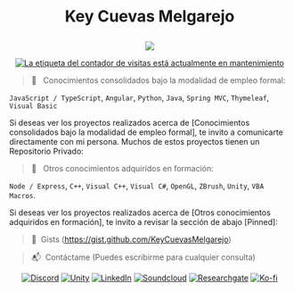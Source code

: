 <!--
**KeyCuevasMelgarejo/KeyCuevasMelgarejo** is a ✨ _special_ ✨ repository because its `README.md` (this file) appears on your GitHub profile.-->
# <p align="center">Key Cuevas Melgarejo</p>
<p align="center">
  <a href="https://github.com/KeyCuevasMelgarejo/KeyCuevasMelgarejo"><img src="https://readme-typing-svg.herokuapp.com?size=16&center=true&vCenter=true&width=480&lines=Bach.+en+Ingenieria+de+Sistemas+Computacionales;Desarrollador+Full+Stack;Desarrollador+Mobile;Windows+%26+Linux+App+Developer;Constantemente+Aprendiendo;Autodidacta"></a>
</p>
<p align="center">
  <a href="https://github.com/KeyCuevasMelgarejo/CONTADOR-VISITAS-GITHUB_">
    <img alt="La etiqueta del contador de visitas está actualmente en mantenimiento" title="Visitas Perfil GitHub" src="https://contador-visitas-github.vercel.app/"/></a>
</p>

>:card_index: &nbsp; Conocimientos consolidados bajo la modalidad de empleo formal:<br/>

`JavaScript / TypeScript`, `Angular`, `Python`, `Java`, `Spring MVC`, `Thymeleaf`, `Visual Basic`
<br/>

Si deseas ver los proyectos realizados acerca de [Conocimientos consolidados bajo la modalidad de empleo formal], te invito a comunicarte directamente con mi persona. Muchos de estos proyectos tienen un Repositorio Privado:

>:microscope: &nbsp; Otros conocimientos adquiridos en formación:<br/>

`Node / Express`, `C++`, `Visual C++`, `Visual C#`, `OpenGL`, `ZBrush`, `Unity`, `VBA Macros`.
<br/>

Si deseas ver los proyectos realizados acerca de [Otros conocimientos adquiridos en formación], te invito a revisar la sección de abajo [Pinned]:

>:pushpin: &nbsp;Gists
(https://gist.github.com/KeyCuevasMelgarejo)

>:mailbox_with_mail: &nbsp;Contáctame
(Puedes escribirme para cualquier consulta)
<p align="center">
  <a href="https://discord.gg/R6maQ4W9fz"><img alt="Discord" title="Mi Servidor" src="https://shields.io/badge/-DISCORD-7289DA.svg?&style=for-the-badge&logo=discord&logoColor=white"></a>
  <a href="https://keycuevasmelgarejo.itch.io"><img alt="Unity" title="Game" src="https://shields.io/badge/-Itch.io-black.svg?&style=for-the-badge&logo=unity&logoColor=white"></a>
  <a href="https://www.linkedin.com/in/key-cuevas-melgarejo/"><img alt="LinkedIn" title="Perfil Profesional" src="https://shields.io/badge/-LINKEDIN-0077B5.svg?&style=for-the-badge&logo=linkedin&logoColor=white"></a>
  <a href="https://soundcloud.com/key-cuevas-melgarejo"><img alt="Soundcloud" title="Mi Musica" src="https://shields.io/badge/-Soundcloud-critical.svg?&style=for-the-badge&logo=soundcloud&logoColor=white"></a>
  <a href="https://www.researchgate.net/profile/Key-Cuevas-Melgarejo"><img alt="Researchgate" title="Mis Investigaciones" src="https://shields.io/badge/-Researches-00ccbb.svg?&style=for-the-badge&logo=researchgate&logoColor=white"></a>
  <a href="https://ko-fi.com/keycuevasmelgarejo"><img alt="Ko-fi" title="Contribuye" src="https://shields.io/badge/-BUY%20ME%20A%20COFFEE-CC2735.svg?&style=for-the-badge&logo=ko-fi&logoColor=white"></a>
</p>
<!-- ![Header](https://raw.githubusercontent.com/KeyCuevasMelgarejo/KeyCuevasMelgarejo/master/cabecera.png)-->
